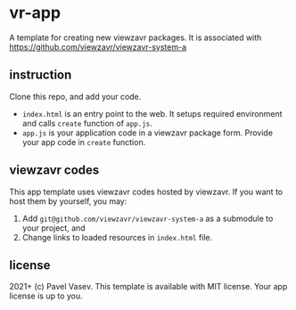# vr-app
A template for creating new viewzavr packages. It is associated with https://github.com/viewzavr/viewzavr-system-a

## instruction

Clone this repo, and add your code.
* `index.html` is an entry point to the web. It setups required environment and calls `create` function of `app.js`.
* `app.js` is your application code in a viewzavr package form. Provide your app code in `create` function.

## viewzavr codes
This app template uses viewzavr codes hosted by viewzavr. If you want to host them by yourself, you may:
1. Add `git@github.com/viewzavr/viewzavr-system-a` as a submodule to your project, and
2. Change links to loaded resources in `index.html` file.

## license

2021+ (c) Pavel Vasev. This template is available with MIT license. Your app license is up to you.

